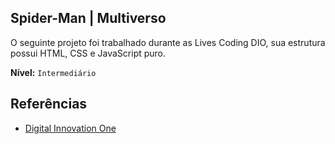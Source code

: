 ## Spider-Man | Multiverso

O seguinte projeto foi trabalhado durante as Lives Coding DIO, sua estrutura possui HTML, CSS e JavaScript puro.

**Nível:** `Intermediário`

## Referências

- [Digital Innovation One](https://www.youtube.com/c/DigitalInnovationOne)
